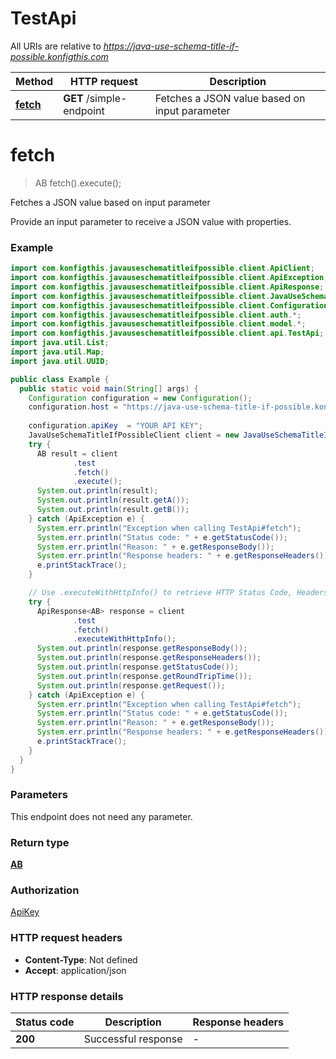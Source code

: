 # TestApi

All URIs are relative to *https://java-use-schema-title-if-possible.konfigthis.com*

| Method | HTTP request | Description |
|------------- | ------------- | -------------|
| [**fetch**](TestApi.md#fetch) | **GET** /simple-endpoint | Fetches a JSON value based on input parameter |


<a name="fetch"></a>
# **fetch**
> AB fetch().execute();

Fetches a JSON value based on input parameter

Provide an input parameter to receive a JSON value with properties.

### Example
```java
import com.konfigthis.javauseschematitleifpossible.client.ApiClient;
import com.konfigthis.javauseschematitleifpossible.client.ApiException;
import com.konfigthis.javauseschematitleifpossible.client.ApiResponse;
import com.konfigthis.javauseschematitleifpossible.client.JavaUseSchemaTitleIfPossibleClient;
import com.konfigthis.javauseschematitleifpossible.client.Configuration;
import com.konfigthis.javauseschematitleifpossible.client.auth.*;
import com.konfigthis.javauseschematitleifpossible.client.model.*;
import com.konfigthis.javauseschematitleifpossible.client.api.TestApi;
import java.util.List;
import java.util.Map;
import java.util.UUID;

public class Example {
  public static void main(String[] args) {
    Configuration configuration = new Configuration();
    configuration.host = "https://java-use-schema-title-if-possible.konfigthis.com";
    
    configuration.apiKey  = "YOUR API KEY";
    JavaUseSchemaTitleIfPossibleClient client = new JavaUseSchemaTitleIfPossibleClient(configuration);
    try {
      AB result = client
              .test
              .fetch()
              .execute();
      System.out.println(result);
      System.out.println(result.getA());
      System.out.println(result.getB());
    } catch (ApiException e) {
      System.err.println("Exception when calling TestApi#fetch");
      System.err.println("Status code: " + e.getStatusCode());
      System.err.println("Reason: " + e.getResponseBody());
      System.err.println("Response headers: " + e.getResponseHeaders());
      e.printStackTrace();
    }

    // Use .executeWithHttpInfo() to retrieve HTTP Status Code, Headers and Request
    try {
      ApiResponse<AB> response = client
              .test
              .fetch()
              .executeWithHttpInfo();
      System.out.println(response.getResponseBody());
      System.out.println(response.getResponseHeaders());
      System.out.println(response.getStatusCode());
      System.out.println(response.getRoundTripTime());
      System.out.println(response.getRequest());
    } catch (ApiException e) {
      System.err.println("Exception when calling TestApi#fetch");
      System.err.println("Status code: " + e.getStatusCode());
      System.err.println("Reason: " + e.getResponseBody());
      System.err.println("Response headers: " + e.getResponseHeaders());
      e.printStackTrace();
    }
  }
}

```

### Parameters
This endpoint does not need any parameter.

### Return type

[**AB**](AB.md)

### Authorization

[ApiKey](../README.md#ApiKey)

### HTTP request headers

 - **Content-Type**: Not defined
 - **Accept**: application/json

### HTTP response details
| Status code | Description | Response headers |
|-------------|-------------|------------------|
| **200** | Successful response |  -  |

